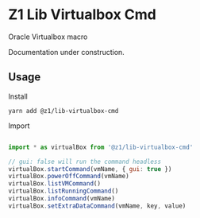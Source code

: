 # Z1 Lib Virtualbox Cmd

Oracle Virtualbox macro


Documentation under construction.

## Usage

Install

```
yarn add @z1/lib-virtualbox-cmd
```

Import

```JavaScript

import * as virtualBox from '@z1/lib-virtualbox-cmd'

// gui: false will run the command headless
virtualBox.startCommand(vmName, { gui: true })
virtualBox.powerOffCommand(vmName)
virtualBox.listVMCommand()
virtualBox.listRunningCommand()
virtualBox.infoCommand(vmName)
virtualBox.setExtraDataCommand(vmName, key, value)

```
